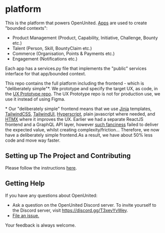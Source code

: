 # platform

This is the platform that powers OpenUnited. [Apps](https://docs.djangoproject.com/en/4.2/ref/applications/) are used to create "bounded contexts":

- Product Management (Product, Capability, Initiative, Challenge, Bounty etc.)
- Talent (Person, Skill, BountyClaim etc.)
- Commerce (Organisation, Points & Payments etc.)
- Engagement (Notifications etc.)

Each app has a services.py file that implements the "public" services interface for that app/bounded context.

This repo contains the full platform including the frontend - which is "deliberately simple"*.
We prototype and specify the target UX, as code, in the [UX Prototype repo](https://github.com/OpenUnited/ux-prototype).
The UX Prototype repo is not for production use, we use it instead of using Figma.

\* Our "deliberately simple" frontend means that we use [Jinja](https://jinja.palletsprojects.com/en/3.1.x/) templates, [TailwindCSS](https://tailwindcss.com/), [TailwindUI](https://tailwindui.com/), [Hyperscript](https://hyperscript.org/), plain javascript where needed, and [HTMX](https://htmx.org/) where it improves the UX.
Earlier we had a separate ReactJS frontend and a GraphQL API layer, however [such fanciness](https://www.youtube.com/watch?v=Uo3cL4nrGOk) failed to deliver the expected value, whilst creating complexity/friction...
Therefore, we now have a deliberately simple frontend.As a result, we have about 50% less code and move way faster. 

## Setting up The Project and Contributing

Please follow the instructions [here](.github/CONTRIBUTING.md).

## Getting Help

If you have any questions about OpenUnited:

- Ask a question on the OpenUnited Discord server. To invite yourself to the Discord server, visit https://discord.gg/T3xevYvWey.
- [File an issue.](https://github.com/OpenUnited/platform/issues)

Your feedback is always welcome.
